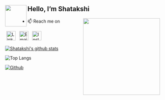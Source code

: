 
<h2><img align="left" src="https://static.wixstatic.com/media/f5d826_8ac5ee7901b145d1bdaf7536dd808aa3~mv2.gif" width="70"  > Hello, I’m Shatakshi </h2>

<img align="right" src="https://thumbs.gfycat.com/LazyAccomplishedDouglasfirbarkbeetle-size_restricted.gif" width="250" style="max-width:100%;">

- 📫 Reach me on 
<p align="left">

 <a href="https://www.linkedin.com/in/shatakshi-singh-5b750b18b/" target="_blank" rel="noopener noreferrer"> <img src="https://cdn.jsdelivr.net/npm/simple-icons@v3/icons/linkedin.svg" alt="LinkedIn" height="30" style="vertical-align:top; margin:4px"></a>
 <a href="mailto:ss8664@srmist.edu.in"> <img src="https://cdn.jsdelivr.net/npm/simple-icons@v3/icons/gmail.svg" alt="Email" height="30" style="vertical-align:top; margin:4px"></a>
 <a href="https://www.instagram.com/s.shatakshi/"> <img src="https://cdn.jsdelivr.net/npm/simple-icons@v3/icons/instagram.svg" alt="Instagram" height="30" style="vertical-align:top; margin:4px"></a>
</p>

[![Shatakshi's github stats](https://github-readme-stats.vercel.app/api?username=shatakshi-singh&theme=tokyonight)](https://github.com/shatakshi-singh/github-readme-stats)

![Top Langs](https://github-readme-stats.vercel.app/api/top-langs/?username=shatakshi-singh&theme=tokyonight)

[![Github](https://img.shields.io/github/followers/shatakshi-singh?label=Follow&style=social)](https://github.com/shatakshi-singh)



<!---
Shatakshi-Singh/Shatakshi-Singh is a ✨ special ✨ repository because its `README.md` (this file) appears on your GitHub profile.
You can click the Preview link to take a look at your changes.
--->

